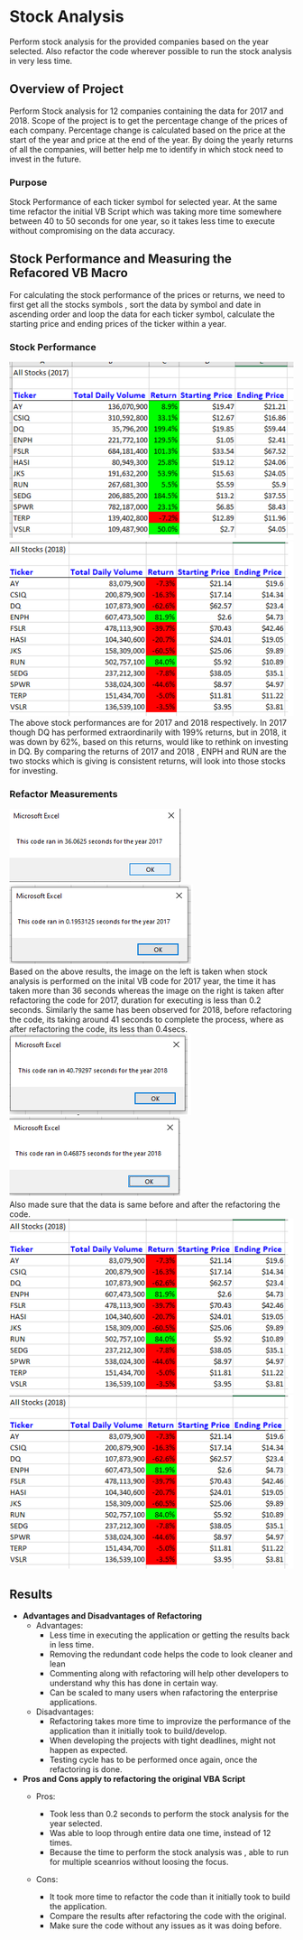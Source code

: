 # Stock Analysis

Perform stock analysis for the provided companies based on the year selected. Also refactor the code wherever possible to run the stock analysis in very less time.

## Overview of Project
Perform Stock analysis for 12 companies containing the data for 2017 and 2018. Scope of the project is to get the percentage change of the prices of each company. Percentage change is calculated based on the price at the start of the year and price at the end of the year. By doing the yearly returns of all the companies, will better help me to identify in which stock need to invest in the future.

### Purpose
Stock Performance of each ticker symbol for selected year. At the same time refactor the initial VB Script which was taking more time somewhere between 40 to 50 seconds for one year, so it takes less time to execute without compromising on the data accuracy.


## Stock Performance and Measuring the Refacored VB Macro
For calculating the stock performance of the prices or returns, we need to first get all the stocks symbols , sort the data by symbol and date in ascending order and loop the data for each ticker symbol, calculate the starting price and ending prices of the ticker within a year.

### Stock Performance
![2017_StockPerformance](/resources/2017_StockPerformance.png) ![2018_StockPerformance](/resources/2018_StockPerformance.png)<br/>
The above stock performances are for 2017 and 2018 respectively. In 2017 though DQ has performed extraordinarily with 199% returns, but in 2018, it was down by 62%, based on this returns, would like to rethink on investing in DQ. By comparing the returns of 2017 and 2018 , ENPH and RUN are the two stocks which is giving is consistent returns, will look into those stocks for investing.

### Refactor Measurements
![2017_BeforeRefactoring](/resources/2017_BeforeRefactoring.png)  ![VBA_Challenge_2017](/resources/VBA_Challenge_2017.png) </br>
Based on the above results, the image on the left is taken when stock analysis is performed on the inital VB code for 2017 year, the time it has taken more than 36 seconds whereas the image on the right is taken after refactoring the code for 2017, duration for executing is less than 0.2 seconds. Similarly the same has been observed for 2018, before refactoring the code, its taking around 41 seconds to complete the process, where as after refactoring the code, its less than 0.4secs. <br/>
![2018_BeforeRefactoring](/resources/2018_BeforeRefactoring.png)  ![VBA_Challenge_2018](/resources/VBA_Challenge_2018.png) <br/>
Also made sure that the data is same before and after the refactoring the code.
![2017_StockPerformance](/resources/2018_StockPerformance.png) ![2018_StockPerformance](/resources/2018_StockPerformance.png) <br/>

## Results
- <b>Advantages and Disadvantages of Refactoring</b> <br/>
   * Advantages: <br/>
      * Less time in executing the application or getting the results back in less time.
      * Removing the redundant code helps the code to look cleaner and lean
      * Commenting along with refactoring will help other developers to understand why this has done in certain way.
      * Can be scaled to many users when rafactoring the enterprise applications.
    * Disadvantages: <br/>
      * Refactoring takes more time to improvize the performance of the application than it initially took to build/develop.
      * When developing the projects with tight deadlines, might not happen as expected.
      * Testing cycle has to be performed once again, once the refactoring is done.
- <b>Pros and Cons apply to refactoring the original VBA Script</b> <br/>   
    * Pros: <br/>
      * Took less than 0.2 seconds to perform the stock analysis for the year selected.
      * Was able to loop through entire data one time, instead of 12 times.
      * Because the time to perform the stock analysis was , able to run for multiple sceanrios without loosing the focus.
      
    * Cons:  <br/>
      * It took more time to refactor the code than it initially took to build the application.
      * Compare the results after refactoring the code with the original.
      * Make sure the code without any issues as it was doing before.
      
      
      
  



